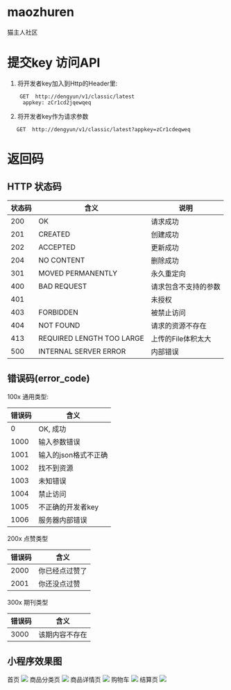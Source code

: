 # maozhuren
 猫主人社区

# 提交key 访问API 

1. 将开发者key加入到Http的Header里:
~~~ 
	GET  http://dengyun/v1/classic/latest
	 appkey: zCr1cd2jqewqeq 
~~~

2. 将开发者key作为请求参数 

~~~ 
   GET  http://dengyun/v1/classic/latest?appkey=zCr1cdeqweq
~~~
# 返回码

## HTTP 状态码

| 状态码 | 含义 | 说明 |
| --- | --- | --- |
| 200 | OK | 请求成功 |
| 201 | CREATED | 创建成功 |
| 202 | ACCEPTED | 更新成功 |
| 204 | NO CONTENT | 删除成功 |
| 301 | MOVED PERMANENTLY | 永久重定向 |
| 400 | BAD REQUEST | 请求包含不支持的参数 |
| 401 |  | 未授权 |
| 403 | FORBIDDEN | 被禁止访问 |
| 404 | NOT FOUND | 请求的资源不存在 |
| 413 | REQUIRED LENGTH TOO LARGE | 上传的File体积太大 |
| 500 | INTERNAL SERVER ERROR | 内部错误 |

## 错误码(error_code)

100x 通用类型:


| 错误码 | 含义 |
|---|---|
| 0 | OK, 成功 |
| 1000 | 输入参数错误 |
| 1001 | 输入的json格式不正确 |
| 1002 | 找不到资源 |
| 1003 | 未知错误 |
| 1004 | 禁止访问 |
| 1005 | 不正确的开发者key |
| 1006 | 服务器内部错误 |

200x 点赞类型

| 错误码 | 含义 |
| --- | --- |
| 2000 | 你已经点过赞了 |
| 2001 | 你还没点过赞 |

300x 期刊类型

| 错误码 | 含义 |
| --- | --- |
| 3000 | 该期内容不存在 |

## 小程序效果图

首页
![](http://img.dengyun.me/1567305235961.jpg)
商品分类页
![](http://img.dengyun.me/1567305278756.jpg)
商品详情页
![](http://img.dengyun.me/1567305301340.jpg)
购物车
![](http://img.dengyun.me/1567305287954.jpg)
结算页
![](http://img.dengyun.me/1567305317281.jpg)



